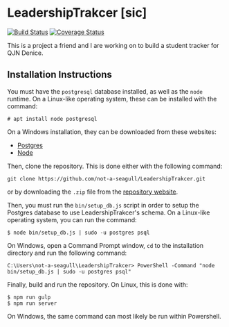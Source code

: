 # LeadershipTrakcer [sic]

<p><a href="https://travis-ci.org/not-a-seagull/LeadershipTrakcer"><img src="https://travis-ci.org/not-a-seagull/LeadershipTrakcer.svg?branch=master" alt="Build Status" /></a> <a href='https://coveralls.io/github/not-a-seagull/LeadershipTrakcer?branch=master'><img src='https://coveralls.io/repos/github/not-a-seagull/LeadershipTrakcer/badge.svg?branch=master' alt='Coverage Status' /></a></p>

This is a project a friend and I are working on to build a student tracker for QJN Denice.

## Installation Instructions

You must have the `postgresql` database installed, as well as the `node` runtime. On a Linux-like operating system, these can be installed with the command:

```
# apt install node postgresql
```

On a Windows installation, they can be downloaded from these websites:

* [Postgres](https://www.postgresql.org/download/windows/) 
* [Node](https://nodejs.org/en/download/)

Then, clone the repository. This is done either with the following command:

```
git clone https://github.com/not-a-seagull/LeadershipTrakcer.git
```

or by downloading the `.zip` file from the [repository website](https://github.com/not-a-seagull/LeadershipTrakcer).

Then, you must run the `bin/setup_db.js` script in order to setup the Postgres database to use LeadershipTrakcer's schema. On a Linux-like operating system, you can run the command:

```
$ node bin/setup_db.js | sudo -u postgres psql
```

On Windows, open a Command Prompt window, `cd` to the installation directory and run the following command:

```
C:\Users\not-a-seagull\LeadershipTrakcer> PowerShell -Command "node bin/setup_db.js | sudo -u postgres psql"
```

Finally, build and run the repository. On Linux, this is done with:

```
$ npm run gulp
$ npm run server
```

On Windows, the same command can most likely be run within Powershell.

